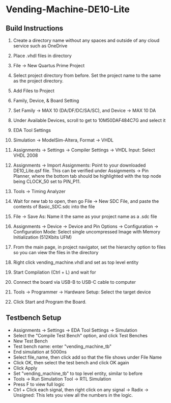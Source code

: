 # Vending-Machine-DE10-Lite

## Build Instructions
1. Create a directory name without any spaces and outside of any cloud service such as OneDrive
2. Place .vhdl files in directory
3. File -> New Quartus Prime Project
4. Select project directory from before. Set the project name to the same as the project directory.
5. Add Files to Project
6. Family, Device, & Board Setting
7. Set Family -> MAX 10 (DA/DF/DC/SA/SC), and Device -> MAX 10 DA
8. Under Available Devices, scroll to get to 10M50DAF484C7G and select it
9. EDA Tool Settings
10. Simulation -> ModelSim-Altera, Format -> VHDL

11. Assignments -> Settings -> Compiler Settings -> VHDL Input: Select VHDL 2008
12. Assignments -> Import Assignments: Point to your downloaded DE10_Lite.qsf file. This can be verified under Assignments -> Pin Planner, where the bottom tab should be highlighted with the top node being CLOCK_50 set to PIN_P11.
13. Tools -> Timing Analyzer
14. Wait for new tab to open, then go File -> New SDC File, and paste the contents of Basic_SDC.sdc into the file
15. File -> Save As: Name it the same as your project name as a .sdc file
16. Assignments -> Device -> Device and Pin Options -> Configuration -> Configuration Mode: Select single uncompressed Image with Memory Initialization (512Kbits UFM)

17. From the main page, in project navigator, set the hierarchy option to files so you can view the files in the directory
18. Right click vending_machine.vhdl and set as top level entity
19. Start Compilation (Ctrl + L) and wait for 
20. Connect the board via USB-B to USB-C cable to computer
21. Tools -> Programmer -> Hardware Setup: Select the target device
22. Click Start and Program the Board.

## Testbench Setup
- Assignments -> Settings -> EDA Tool Settings -> Simulation
- Select the "Compile Test Bench" option, and click Test Benches
- New Test Bench
- Test bench name: enter "vending_machine_tb" 
- End simulation at 5000ns
- Select file_name, then click add so that the file shows under File Name
- Click OK, then select the test bench and click OK again
- Click Apply
- Set "vending_machine_tb" to top level entity, similar to before
- Tools -> Run Simulation Tool -> RTL Simulation
- Press F to view full logic
- Ctrl + Click each signal, then right click on any signal -> Radix -> Unsigned: This lets you view all the numbers in the logic.

